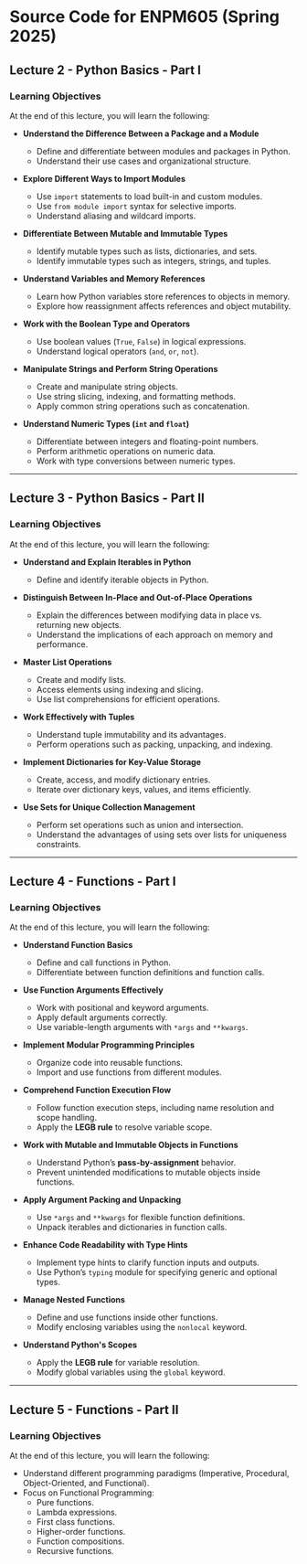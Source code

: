 # Source Code for ENPM605 (Spring 2025)

## Lecture 2 - Python Basics - Part I

### Learning Objectives

At the end of this lecture, you will learn the following:

- **Understand the Difference Between a Package and a Module**  
  - Define and differentiate between modules and packages in Python.  
  - Understand their use cases and organizational structure.  

- **Explore Different Ways to Import Modules**  
  - Use `import` statements to load built-in and custom modules.  
  - Use `from module import` syntax for selective imports.  
  - Understand aliasing and wildcard imports.  

- **Differentiate Between Mutable and Immutable Types**  
  - Identify mutable types such as lists, dictionaries, and sets.  
  - Identify immutable types such as integers, strings, and tuples.  

- **Understand Variables and Memory References**  
  - Learn how Python variables store references to objects in memory.  
  - Explore how reassignment affects references and object mutability.  

- **Work with the Boolean Type and Operators**  
  - Use boolean values (`True`, `False`) in logical expressions.  
  - Understand logical operators (`and`, `or`, `not`).  

- **Manipulate Strings and Perform String Operations**  
  - Create and manipulate string objects.  
  - Use string slicing, indexing, and formatting methods.  
  - Apply common string operations such as concatenation.  

- **Understand Numeric Types (`int` and `float`)**  
  - Differentiate between integers and floating-point numbers.  
  - Perform arithmetic operations on numeric data.  
  - Work with type conversions between numeric types.  

---

## Lecture 3 - Python Basics - Part II

### Learning Objectives

At the end of this lecture, you will learn the following:

- **Understand and Explain Iterables in Python**  
  - Define and identify iterable objects in Python.   

- **Distinguish Between In-Place and Out-of-Place Operations**  
  - Explain the differences between modifying data in place vs. returning new objects.  
  - Understand the implications of each approach on memory and performance.  

- **Master List Operations**  
  - Create and modify lists.  
  - Access elements using indexing and slicing.  
  - Use list comprehensions for efficient operations.  

- **Work Effectively with Tuples**  
  - Understand tuple immutability and its advantages.  
  - Perform operations such as packing, unpacking, and indexing.  

- **Implement Dictionaries for Key-Value Storage**  
  - Create, access, and modify dictionary entries.  
  - Iterate over dictionary keys, values, and items efficiently.  

- **Use Sets for Unique Collection Management**  
  - Perform set operations such as union and intersection.  
  - Understand the advantages of using sets over lists for uniqueness constraints.  

---

## Lecture 4 - Functions - Part I

### Learning Objectives

At the end of this lecture, you will learn the following:

- **Understand Function Basics**  
  - Define and call functions in Python.  
  - Differentiate between function definitions and function calls.  

- **Use Function Arguments Effectively**  
  - Work with positional and keyword arguments.  
  - Apply default arguments correctly.  
  - Use variable-length arguments with `*args` and `**kwargs`.  

- **Implement Modular Programming Principles**  
  - Organize code into reusable functions.  
  - Import and use functions from different modules.  

- **Comprehend Function Execution Flow**  
  - Follow function execution steps, including name resolution and scope handling.  
  - Apply the **LEGB rule** to resolve variable scope.  

- **Work with Mutable and Immutable Objects in Functions**  
  - Understand Python’s **pass-by-assignment** behavior.  
  - Prevent unintended modifications to mutable objects inside functions.  

- **Apply Argument Packing and Unpacking**  
  - Use `*args` and `**kwargs` for flexible function definitions.  
  - Unpack iterables and dictionaries in function calls.  

- **Enhance Code Readability with Type Hints**  
  - Implement type hints to clarify function inputs and outputs.  
  - Use Python’s `typing` module for specifying generic and optional types.  

- **Manage Nested Functions**  
  - Define and use functions inside other functions.  
  - Modify enclosing variables using the `nonlocal` keyword.  

- **Understand Python's Scopes**  
  - Apply the **LEGB rule** for variable resolution.  
  - Modify global variables using the `global` keyword.  


---

## Lecture 5 - Functions - Part II

### Learning Objectives

At the end of this lecture, you will learn the following:

- Understand different programming paradigms (Imperative, Procedural, Object-Oriented, and Functional).
- Focus on Functional Programming:
  - Pure functions.
  - Lambda expressions.
  - First class functions.
  - Higher-order functions.
  - Function compositions.
  - Recursive functions.